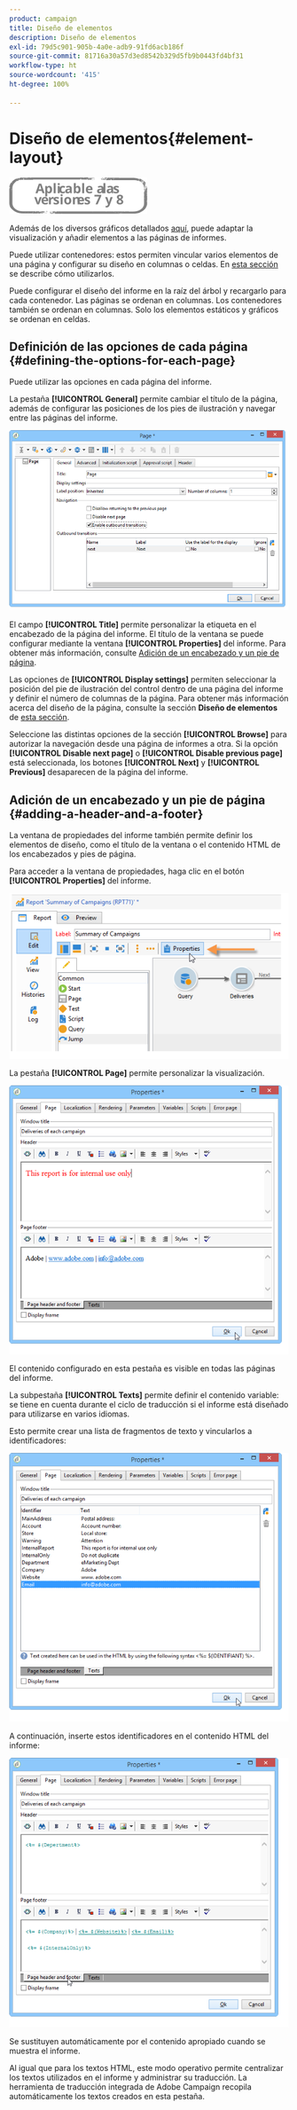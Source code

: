 ```yaml
---
product: campaign
title: Diseño de elementos
description: Diseño de elementos
exl-id: 79d5c901-905b-4a0e-adb9-91fd6acb186f
source-git-commit: 81716a30a57d3ed8542b329d5fb9b0443fd4bf31
workflow-type: ht
source-wordcount: '415'
ht-degree: 100%

---
```


# Diseño de elementos{#element-layout}

![](../../assets/common.svg)

Además de los diversos gráficos detallados [aquí](../../reporting/using/creating-a-chart.md#chart-types-and-variants), puede adaptar la visualización y añadir elementos a las páginas de informes.

Puede utilizar contenedores: estos permiten vincular varios elementos de una página y configurar su diseño en columnas o celdas. En [esta sección](../../web/using/defining-web-forms-layout.md#creating-containers) se describe cómo utilizarlos.

Puede configurar el diseño del informe en la raíz del árbol y recargarlo para cada contenedor. Las páginas se ordenan en columnas. Los contenedores también se ordenan en columnas. Solo los elementos estáticos y gráficos se ordenan en celdas.

## Definición de las opciones de cada página {#defining-the-options-for-each-page}

Puede utilizar las opciones en cada página del informe.

La pestaña **[!UICONTROL General]** permite cambiar el título de la página, además de configurar las posiciones de los pies de ilustración y navegar entre las páginas del informe.

![](assets/s_ncs_advuser_report_wizard_022.png)

El campo **[!UICONTROL Title]** permite personalizar la etiqueta en el encabezado de la página del informe. El título de la ventana se puede configurar mediante la ventana **[!UICONTROL Properties]** del informe. Para obtener más información, consulte [Adición de un encabezado y un pie de página](#adding-a-header-and-a-footer).

Las opciones de **[!UICONTROL Display settings]** permiten seleccionar la posición del pie de ilustración del control dentro de una página del informe y definir el número de columnas de la página. Para obtener más información acerca del diseño de la página, consulte la sección **Diseño de elementos** de [esta sección](../../web/using/defining-web-forms-layout.md#positioning-the-fields-on-the-page).

Seleccione las distintas opciones de la sección **[!UICONTROL Browse]** para autorizar la navegación desde una página de informes a otra. Si la opción **[!UICONTROL Disable next page]** o **[!UICONTROL Disable previous page]** está seleccionada, los botones **[!UICONTROL Next]** y **[!UICONTROL Previous]** desaparecen de la página del informe.

## Adición de un encabezado y un pie de página {#adding-a-header-and-a-footer}

La ventana de propiedades del informe también permite definir los elementos de diseño, como el título de la ventana o el contenido HTML de los encabezados y pies de página.

Para acceder a la ventana de propiedades, haga clic en el botón **[!UICONTROL Properties]** del informe.

![](assets/reporting_properties.png)

La pestaña **[!UICONTROL Page]** permite personalizar la visualización.

![](assets/s_ncs_advuser_report_properties_04.png)

El contenido configurado en esta pestaña es visible en todas las páginas del informe.

La subpestaña **[!UICONTROL Texts]** permite definir el contenido variable: se tiene en cuenta durante el ciclo de traducción si el informe está diseñado para utilizarse en varios idiomas.

Esto permite crear una lista de fragmentos de texto y vincularlos a identificadores:

![](assets/s_ncs_advuser_report_properties_04a.png)

A continuación, inserte estos identificadores en el contenido HTML del informe:

![](assets/s_ncs_advuser_report_properties_04b.png)

Se sustituyen automáticamente por el contenido apropiado cuando se muestra el informe.

Al igual que para los textos HTML, este modo operativo permite centralizar los textos utilizados en el informe y administrar su traducción. La herramienta de traducción integrada de Adobe Campaign recopila automáticamente los textos creados en esta pestaña.

